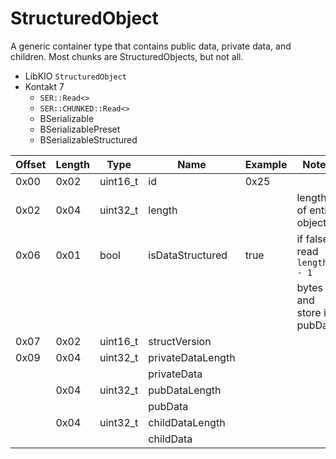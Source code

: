 # StructuredObject

A generic container type that contains public data, private data, and children. Most chunks are StructuredObjects, but not all.

- LibKIO `StructuredObject`
- Kontakt 7
  - `SER::Read<>`
  - `SER::CHUNKED::Read<>`
  - BSerializable
  - BSerializablePreset
  - BSerializableStructured

| Offset | Length | Type     | Name              | Example | Notes                       |
| ------ | ------ | -------- | ----------------- | ------- | --------------------------- |
| 0x00   | 0x02   | uint16_t | id                | 0x25    |                             |
| 0x02   | 0x04   | uint32_t | length            |         | length of entire object     |
| 0x06   | 0x01   | bool     | isDataStructured  | true    | if false, read `length - 1` |
|        |        |          |                   |         | bytes and store in pubData  |
| 0x07   | 0x02   | uint16_t | structVersion     |         |                             |
| 0x09   | 0x04   | uint32_t | privateDataLength |         |                             |
|        |        |          | privateData       |         |                             |
|        | 0x04   | uint32_t | pubDataLength     |         |                             |
|        |        |          | pubData           |         |                             |
|        | 0x04   | uint32_t | childDataLength   |         |                             |
|        |        |          | childData         |         |                             |
